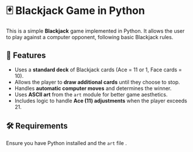 # 🃏 Blackjack Game in Python

This is a simple **Blackjack** game implemented in Python. It allows the user to play against a computer opponent, following basic Blackjack rules.

## 📌 Features

- Uses a **standard deck** of Blackjack cards (Ace = 11 or 1, Face cards = 10).
- Allows the player to **draw additional cards** until they choose to stop.
- Handles **automatic computer moves** and determines the winner.
- Uses **ASCII art** from the `art` module for better game aesthetics.
- Includes logic to handle **Ace (11) adjustments** when the player exceeds 21.

## 🛠️ Requirements

Ensure you have Python installed and the `art` file .



